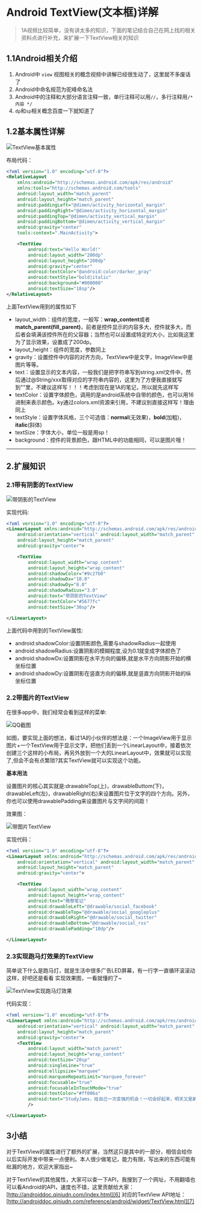 # Android TextView(文本框)详解

> 1A视频比较简单，没有讲太多的知识，下面的笔记结合自己在网上找的相关资料点进行补充，来扩展一下TextView相关的知识

## 1.1Android相关介绍

 1. Android中 `view` 视图相关的概念视频中讲解已经很生动了，这里就不多废话了
 2. Android中命名规范为驼峰命名法
 3. Android中的注释和大部分语言注释一致，单行注释可以用`//`，多行注释用`/* 内容 */`
 4. `dp`和`sp`相关概念百度一下就知道了

## 1.2基本属性详解
![TextView基本属性][1]

布局代码：
```xml
<?xml version="1.0" encoding="utf-8"?>
<RelativeLayout
    xmlns:android="http://schemas.android.com/apk/res/android"
    xmlns:tools="http://schemas.android.com/tools"
    android:layout_width="match_parent"
    android:layout_height="match_parent"
    android:paddingLeft="@dimen/activity_horizontal_margin"
    android:paddingRight="@dimen/activity_horizontal_margin"
    android:paddingTop="@dimen/activity_vertical_margin"
    android:paddingBottom="@dimen/activity_vertical_margin"
    android:gravity="center"
    tools:context=".MainActivity">

    <TextView
        android:text="Hello World!"
        android:layout_width="200dp"
        android:layout_height="200dp"
        android:gravity="center"
        android:textColor="@android:color/darker_gray"
        android:textStyle="bold|italic"
        android:background="#000000"
        android:textSize="18sp"/>
</RelativeLayout>
```

上面TextView用到的属性如下

 - layout_width：组件的宽度，一般写：**wrap_content**或者**match_parent(fill_parent)**，前者是控件显示的内容多大，控件就多大，而后者会填满该控件所在的父容器；当然也可以设置成特定的大小，比如我这里为了显示效果，设置成了200dp。
 - layout_height：组件的宽度，参数同上
 - gravity：设置控件中内容的对齐方向，TextView中是文字，ImageView中是图片等等。
 - text：设置显示的文本内容，一般我们是把字符串写到string.xml文件中，然后通过@String/xxx取得对应的字符串内容的，这里为了方便我直接就写到""里，不建议这样写！！！考虑到现在是1A的笔记，所以就先这样写
 - textColor：设置字体颜色，调用的是android系统中自带的颜色，也可以用16进制来表示颜色。ky通过colors.xml资源来引用，不建议别直接这样写！理由同上
 - textStyle：设置字体风格，三个可选值：**normal**(无效果)，**bold**(加粗)，**italic**(斜体)
 - textSize：字体大小，单位一般是用sp！
 - background：控件的背景颜色，跟HTML中的功能相同，可以是图片哦！


----------
## 2.扩展知识
### 2.1带有阴影的TextView
![带阴影的TextView][2]

实现代码:
```xml
<?xml version="1.0" encoding="utf-8"?>
<LinearLayout xmlns:android="http://schemas.android.com/apk/res/android"
    android:orientation="vertical" android:layout_width="match_parent"
    android:layout_height="match_parent"
    android:gravity="center">

    <TextView
        android:layout_width="wrap_content"
        android:layout_height="wrap_content"
        android:shadowColor="#9c27b0"
        android:shadowDx="10.0"
        android:shadowDy="8.0"
        android:shadowRadius="3.0"
        android:text="带阴影的TextView"
        android:textColor="#5677fc"
        android:textSize="30sp"/>

</LinearLayout>
```
上面代码中用到的TextView属性:

 - android:shadowColor:设置阴影颜色,需要与shadowRadius一起使用
 - android:shadowRadius:设置阴影的模糊程度,设为0.1就变成字体颜色了
 - android:shadowDx:设置阴影在水平方向的偏移,就是水平方向阴影开始的横坐标位置
 - android:shadowDy:设置阴影在竖直方向的偏移,就是竖直方向阴影开始的纵坐标位置

### 2.2带图片的TextView
在很多app中，我们经常会看到这样的菜单:

![QQ截图][3]

如图，要实现上面的想法，看过1A的小伙伴的想法是：一个ImageView用于显示图片+一个TextView用于显示文字，把他们丢到一个LinearLayout中，接着依次创建三个这样的小布局，再另外放到一个大的LinearLayout中，效果就可以实现了,但会不会有点繁琐?其实TextView就可以实现这个功能。

**基本用法**

设置图片的核心其实就是:drawableTop(上)，drawableButtom(下)，drawableLeft(左)，drawableRight(右)来设置图片位于文字的四个方向。另外，你也可以使用drawablePadding来设置图片与文字间的间距！

效果图：

![带图片TextView][4]

实现代码：
```xml
<?xml version="1.0" encoding="utf-8"?>
<LinearLayout xmlns:android="http://schemas.android.com/apk/res/android"
    android:orientation="vertical" android:layout_width="match_parent"
    android:layout_height="match_parent"
    android:gravity="center">

    <TextView
        android:layout_width="wrap_content"
        android:layout_height="wrap_content"
        android:text="晚黎笔记"
        android:drawableLeft="@drawable/social_facebook"
        android:drawableTop="@drawable/social_googleplus"
        android:drawableRight="@drawable/social_twitter"
        android:drawableBottom="@drawable/social_rss"
        android:drawablePadding="10dp"/>

</LinearLayout>
```

### 2.3实现跑马灯效果的TextView
简单说下什么是跑马灯，就是生活中很多广告LED屏幕，有一行字一直循环滚滚动这样，好吧还是看看 实现效果图，一看就懂的了~

![TextView实现跑马灯效果][5]

代码实现：
```xml
<?xml version="1.0" encoding="utf-8"?>
<LinearLayout xmlns:android="http://schemas.android.com/apk/res/android"
    android:orientation="vertical" android:layout_width="match_parent"
    android:layout_height="match_parent"
    android:gravity="center">
    <TextView
        android:layout_width="match_parent"
        android:layout_height="wrap_content"
        android:textSize="20sp"
        android:singleLine="true"
        android:ellipsize="marquee"
        android:marqueeRepeatLimit="marquee_forever"
        android:focusable="true"
        android:focusableInTouchMode="true"
        android:textColor="#ff006a"
        android:text="StudyJams，给自己一次变强的机会！一切会好起来，明天又是新的一天！"
        />

</LinearLayout>
```

## 3小结
对于TextView的属性进行了额外的扩展，当然这只是其中的一部分，相信会给你以后实际开发中带来一点便利。本人很少做笔记，能力有限，写出来的东西可能有纰漏的地方，欢迎大家指出~

对于TextView的其他属性，大家可以查一下API，我搜到了一个网址，不用翻墙也可以看Android的API，速度也不错，这里贡献给大家：[http://androiddoc.qiniudn.com/index.html][6]
对应的TextView API地址：[http://androiddoc.qiniudn.com/reference/android/widget/TextView.html][7]

  [1]: http://7xsgy7.com1.z0.glb.clouddn.com/image/android/Android-20160331143016.png
  [2]: http://7xsgy7.com1.z0.glb.clouddn.com/image/android/Android-20160331144013.png
  [3]: http://7xsgy7.com1.z0.glb.clouddn.com/image/android/Android-20160331145354.png
  [4]: http://7xsgy7.com1.z0.glb.clouddn.com/image/android/Android-20160331161945.png
  [5]: http://7xsgy7.com1.z0.glb.clouddn.com/image/android/text.gif
  [6]: http://androiddoc.qiniudn.com/index.html
  [7]: http://androiddoc.qiniudn.com/reference/android/widget/TextView.html